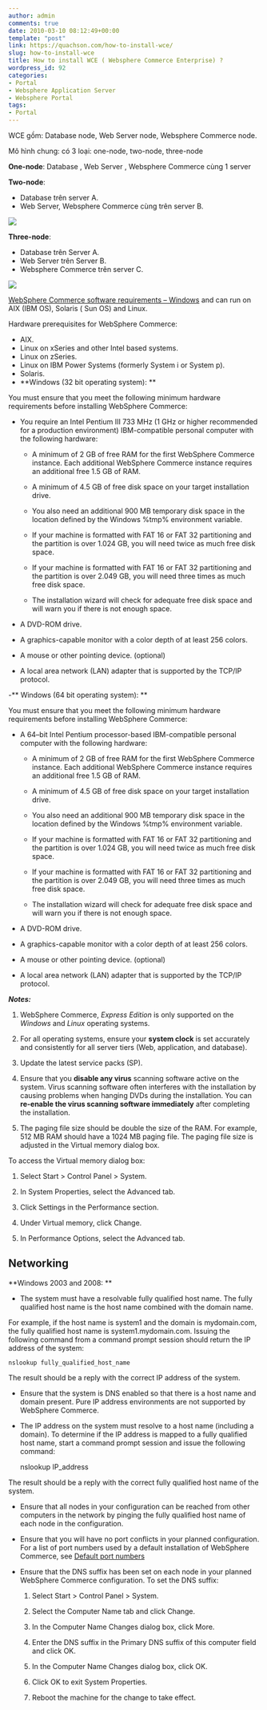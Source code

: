 ```yaml
---
author: admin
comments: true
date: 2010-03-10 08:12:49+00:00
template: "post"
link: https://quachson.com/how-to-install-wce/
slug: how-to-install-wce
title: How to install WCE ( Websphere Commerce Enterprise) ?
wordpress_id: 92
categories:
- Portal
- Websphere Application Server
- Websphere Portal
tags:
- Portal
---
```


WCE gồm: Database node, Web Server node, Websphere Commerce node.

Mô hình chung: có 3 loại: one-node, two-node, three-node

**One-node**: Database , Web Server , Websphere Commerce cùng 1 server

**Two-node**:
- Database trên server A.
- Web Server, Websphere Commerce cùng trên server B.

![](http://i538.photobucket.com/albums/ff348/quachson/typ2nd.gif)

**Three-node**:
- Database trên Server A.
- Web Server trên Server B.
- Websphere Commerce trên server C.

![](http://i538.photobucket.com/albums/ff348/quachson/typ3nd.gif)

[WebSphere Commerce software requirements – Windows](http://quachson.wordpress.com/2010/03/10/websphere-commerce-software-requirements-windows/) and can run on AIX (IBM OS), Solaris ( Sun OS) and Linux.

Hardware prerequisites for WebSphere Commerce:
- AIX.
- Linux on xSeries and other Intel based systems.
- Linux on zSeries.
- Linux on IBM Power Systems (formerly System i or System p).
- Solaris.
- **Windows (32 bit operating system):
**

You must ensure that you meet the following minimum hardware requirements before installing WebSphere Commerce:



	
  * You require an Intel Pentium III  733 MHz (1 GHz or higher recommended for a production environment) IBM-compatible personal computer with the following hardware:

	
    * A minimum of 2 GB  of free RAM for the first WebSphere Commerce instance. Each additional WebSphere Commerce instance requires an additional free 1.5 GB of RAM.

	
    * A minimum of 4.5 GB of free disk space on your target  installation drive.

	
    * You also need an additional 900 MB temporary disk space  in the location defined by the Windows %tmp% environment variable.

	
    * If your machine is formatted with FAT 16 or FAT 32  partitioning and the partition is over 1.024 GB, you will need twice as much free disk space.

	
    * If your machine is formatted with FAT 16 or FAT 32  partitioning and the partition is over 2.049 GB, you will need three times as much free disk space.

	
    * The installation wizard will check for adequate free disk  space and will warn you if there is not enough space.




	
  * A DVD-ROM drive.

	
  * A graphics-capable monitor with a color depth of at least  256 colors.

	
  * A mouse or other pointing device. (optional)

	
  * A local area network (LAN) adapter that is supported by  the TCP/IP protocol.


-** Windows (64 bit operating system): **

You must ensure that you meet the following minimum hardware requirements before installing WebSphere Commerce:



	
  * A 64–bit Intel Pentium  processor-based IBM-compatible personal computer with the following hardware:

	
    * A  minimum of 2 GB of free RAM for the first WebSphere Commerce instance. Each additional WebSphere Commerce instance requires an additional free 1.5 GB of RAM.

	
    * A minimum of 4.5 GB of free disk space on your target  installation drive.

	
    * You also need an additional 900 MB temporary disk space  in the location defined by the Windows %tmp% environment variable.

	
    * If your machine is formatted with FAT 16 or FAT 32  partitioning and the partition is over 1.024 GB, you will need twice as much free disk space.

	
    * If your machine is formatted with FAT 16 or FAT 32  partitioning and the partition is over 2.049 GB, you will need three times as much free disk space.

	
    * The installation wizard will check for adequate free disk  space and will warn you if there is not enough space.




	
  * A DVD-ROM drive.

	
  * A graphics-capable monitor with a color depth of at least  256 colors.

	
  * A mouse or other pointing device. (optional)

	
  * A local area network (LAN) adapter that is supported by  the TCP/IP protocol.


_**Notes:**_



	
  1. WebSphere Commerce, _Express Edition_ is only supported on the _Windows_ and _Linux_ operating systems.

	
  2. For all operating systems, ensure your **system clock** is set accurately and consistently for all server tiers (Web, application, and database).

	
  3. Update the latest service packs (SP).

	
  4. Ensure that you **disable any virus** scanning software active on the system. Virus scanning software often interferes with the installation by causing problems when hanging DVDs during the installation. You can **re-enable the virus scanning software immediately** after completing the installation.

	
  5. The paging file size should be double the size of the RAM. For example, 512 MB RAM should have a 1024 MB paging file. The paging file size is adjusted in the Virtual memory dialog box.


To access the Virtual memory dialog box:

	
  1. Select   Start  > Control Panel > System.

	
  2. In System Properties, select the  Advanced  tab.

	
  3. Click  Settings in the  Performance section.

	
  4. Under Virtual memory, click Change.

	
  5. In Performance Options, select the  Advanced tab.




## 




## Networking


**Windows 2003 and 2008:
**



	
  * The system must have a resolvable fully qualified host name. The fully qualified host name is the host name combined with the domain name.


For example, if the host name is system1 and the  domain is mydomain.com, the fully qualified host name is system1.mydomain.com. Issuing the following command from a command prompt session should return the IP address of the system:

    
    nslookup fully_qualified_host_name


The result should be a reply with the correct IP address of the system.


	
  * Ensure that the system is DNS enabled so that there is a  host name and domain present. Pure IP address environments are not supported by WebSphere Commerce.

	
  * The IP address on the system must resolve to a host name (including a domain). To determine if the IP address is mapped to a fully qualified host name, start a command prompt session and issue the following command:

    
    nslookup IP_address


The result should be a reply with the correct fully qualified host name of the system.

	
  * Ensure that all nodes in your configuration can be  reached from other computers in the network by pinging the fully qualified host name of each node in the configuration.

	
  * Ensure that you will have no port conflicts in your planned configuration. For a list of port numbers used by a default installation of WebSphere Commerce, see [Default  port numbers](http://quachson.wordpress.com/2010/03/10/default-port-of-wce/)

	
  * Ensure that the DNS suffix has been set on each node in your planned WebSphere Commerce configuration. To set the DNS suffix:

	
    1. Select Start > Control Panel > System.

	
    2. Select the Computer Name tab and click Change.

	
    3. In the Computer Name Changes  dialog box, click More.

	
    4. Enter the DNS suffix in the Primary DNS suffix of this computer field and click OK.

	
    5. In the Computer Name Changes dialog box, click OK.

	
    6. Click OK to exit System Properties.

	
    7. Reboot the machine for the change to take effect.





